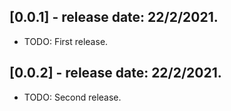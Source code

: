 ## [0.0.1] - release date: 22/2/2021.

* TODO: First release.

## [0.0.2] - release date: 22/2/2021.

* TODO: Second release.


